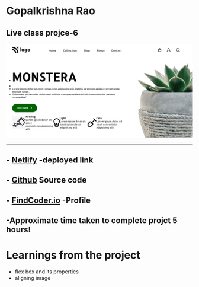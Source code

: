 
# **Gopalkrishna Rao**


## Live class projce-6
![preview](./Screenshot/Capture.JPG)
***

## - [Netlify](https://lcproject6monstera.netlify.app/) -deployed link


## -  [Github](https://github.com/GopalkrishaRao/WebDev/tree/main/LC%20Project%206) Source code

## -  [FindCoder.io](https://www.findcoder.io/u/hrgkrao) -Profile 

## -Approximate time taken to complete projct **5 hours!**

# __Learnings from the project__

- flex box and its properties
- aligning image 









